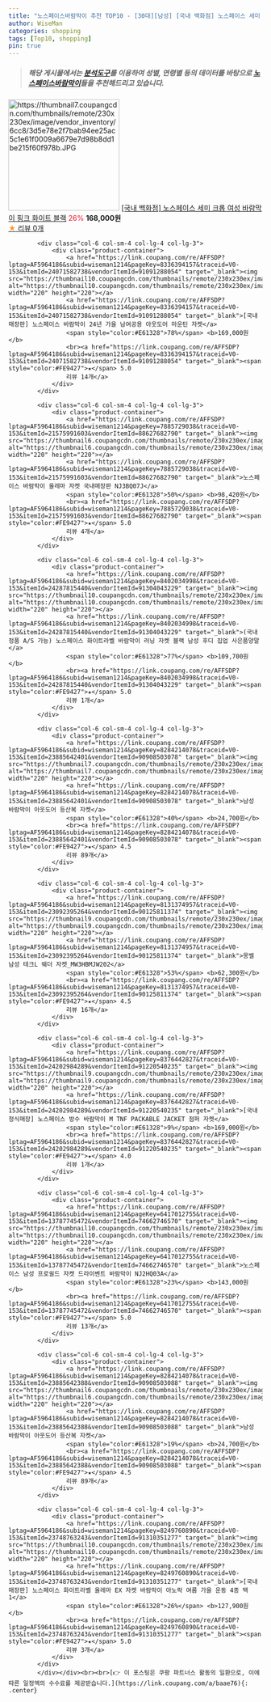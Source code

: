 ```yaml
---
title: "노스페이스바람막이 추천 TOP10 - [30대][남성] [국내 백화점] 노스페이스 세미 크롭 여성 바람막이 핑크 화이트 블랙"
author: WiseMan
categories: shopping
tags: [Top10, shopping]
pin: true
---
```


> ##### 해당 게시물에서는 [**분석도구**](https://itemscout.io/)를 이용하여 **성별**, **연령별** 등의 데이터를 바탕으로 [**노스페이스바람막이**](https://link.coupang.com/a/baae76)들을 추천해드리고 있습니다.
<div class="container"><div class="row">
            <div class="col-6 col-sm-4 col-lg-4 col-lg-3">
                <div class="product-container">
                    <a href="https://link.coupang.com/re/AFFSDP?lptag=AF5964186&subid=wiseman1214&pageKey=8397752592&traceid=V0-153&itemId=24273608005&vendorItemId=91290085377" target="_blank"><img src="https://thumbnail7.coupangcdn.com/thumbnails/remote/230x230ex/image/vendor_inventory/6cc8/3d5e78e2f7bab94ee25ac5c1e61f0009a6679e7d98b8dd1be215f60f978b.JPG" alt="https://thumbnail7.coupangcdn.com/thumbnails/remote/230x230ex/image/vendor_inventory/6cc8/3d5e78e2f7bab94ee25ac5c1e61f0009a6679e7d98b8dd1be215f60f978b.JPG" width="220" height="220"></a>
                    <a href="https://link.coupang.com/re/AFFSDP?lptag=AF5964186&subid=wiseman1214&pageKey=8397752592&traceid=V0-153&itemId=24273608005&vendorItemId=91290085377" target="_blank">[국내 백화점] 노스페이스 세미 크롭 여성 바람막이 핑크 화이트 블랙</a>
                    <span style="color:#E61328">26%</span> <b>168,000원</b>
                    <br><a href="https://link.coupang.com/re/AFFSDP?lptag=AF5964186&subid=wiseman1214&pageKey=8397752592&traceid=V0-153&itemId=24273608005&vendorItemId=91290085377" target="_blank"><span style="color:#FE9427">★</span> 
                    리뷰 0개</a>
                </div>
            </div>
            
            <div class="col-6 col-sm-4 col-lg-4 col-lg-3">
                <div class="product-container">
                    <a href="https://link.coupang.com/re/AFFSDP?lptag=AF5964186&subid=wiseman1214&pageKey=8336394157&traceid=V0-153&itemId=24071582738&vendorItemId=91091288054" target="_blank"><img src="https://thumbnail10.coupangcdn.com/thumbnails/remote/230x230ex/image/vendor_inventory/1e7e/7edbae69e429f9f35cc794d33f3884a13495676827b48b7cf24124df9355.jpg" alt="https://thumbnail10.coupangcdn.com/thumbnails/remote/230x230ex/image/vendor_inventory/1e7e/7edbae69e429f9f35cc794d33f3884a13495676827b48b7cf24124df9355.jpg" width="220" height="220"></a>
                    <a href="https://link.coupang.com/re/AFFSDP?lptag=AF5964186&subid=wiseman1214&pageKey=8336394157&traceid=V0-153&itemId=24071582738&vendorItemId=91091288054" target="_blank">[국내매장판] 노스페이스 바람막이 24년 가을 남여공용 아웃도어 마운틴 자켓</a>
                    <span style="color:#E61328">78%</span> <b>169,000원</b>
                    <br><a href="https://link.coupang.com/re/AFFSDP?lptag=AF5964186&subid=wiseman1214&pageKey=8336394157&traceid=V0-153&itemId=24071582738&vendorItemId=91091288054" target="_blank"><span style="color:#FE9427">★</span> 5.0
                    리뷰 14개</a>
                </div>
            </div>
            
            <div class="col-6 col-sm-4 col-lg-4 col-lg-3">
                <div class="product-container">
                    <a href="https://link.coupang.com/re/AFFSDP?lptag=AF5964186&subid=wiseman1214&pageKey=7885729038&traceid=V0-153&itemId=21575991603&vendorItemId=88627682790" target="_blank"><img src="https://thumbnail6.coupangcdn.com/thumbnails/remote/230x230ex/image/vendor_inventory/c6da/8b75e078560511b5bc02845abc56499ffc9595cb5900d75b507e56c4008e.jpg" alt="https://thumbnail6.coupangcdn.com/thumbnails/remote/230x230ex/image/vendor_inventory/c6da/8b75e078560511b5bc02845abc56499ffc9595cb5900d75b507e56c4008e.jpg" width="220" height="220"></a>
                    <a href="https://link.coupang.com/re/AFFSDP?lptag=AF5964186&subid=wiseman1214&pageKey=7885729038&traceid=V0-153&itemId=21575991603&vendorItemId=88627682790" target="_blank">노스페이스 바람막이 올레마 자켓 국내매장판 NJ3BQ07J</a>
                    <span style="color:#E61328">50%</span> <b>98,420원</b>
                    <br><a href="https://link.coupang.com/re/AFFSDP?lptag=AF5964186&subid=wiseman1214&pageKey=7885729038&traceid=V0-153&itemId=21575991603&vendorItemId=88627682790" target="_blank"><span style="color:#FE9427">★</span> 5.0
                    리뷰 4개</a>
                </div>
            </div>
            
            <div class="col-6 col-sm-4 col-lg-4 col-lg-3">
                <div class="product-container">
                    <a href="https://link.coupang.com/re/AFFSDP?lptag=AF5964186&subid=wiseman1214&pageKey=8402034998&traceid=V0-153&itemId=24287815440&vendorItemId=91304043229" target="_blank"><img src="https://thumbnail10.coupangcdn.com/thumbnails/remote/230x230ex/image/vendor_inventory/cfe8/88175f95585685304af75803dda1bbe7365ac2412602090259caeeedd41a.jpg" alt="https://thumbnail10.coupangcdn.com/thumbnails/remote/230x230ex/image/vendor_inventory/cfe8/88175f95585685304af75803dda1bbe7365ac2412602090259caeeedd41a.jpg" width="220" height="220"></a>
                    <a href="https://link.coupang.com/re/AFFSDP?lptag=AF5964186&subid=wiseman1214&pageKey=8402034998&traceid=V0-153&itemId=24287815440&vendorItemId=91304043229" target="_blank">(국내정품 A/S 가능) 노스페이스 화이트라벨 바람막이 러닝 자켓 블랙 남성 후디 집업 사은품양말</a>
                    <span style="color:#E61328">77%</span> <b>109,700원</b>
                    <br><a href="https://link.coupang.com/re/AFFSDP?lptag=AF5964186&subid=wiseman1214&pageKey=8402034998&traceid=V0-153&itemId=24287815440&vendorItemId=91304043229" target="_blank"><span style="color:#FE9427">★</span> 5.0
                    리뷰 1개</a>
                </div>
            </div>
            
            <div class="col-6 col-sm-4 col-lg-4 col-lg-3">
                <div class="product-container">
                    <a href="https://link.coupang.com/re/AFFSDP?lptag=AF5964186&subid=wiseman1214&pageKey=8284214078&traceid=V0-153&itemId=23885642401&vendorItemId=90908503078" target="_blank"><img src="https://thumbnail7.coupangcdn.com/thumbnails/remote/230x230ex/image/vendor_inventory/89ad/738a6c9255145dba5073dc143a2735f1782af7f0e1ba849efd4f815e3538.JPG" alt="https://thumbnail7.coupangcdn.com/thumbnails/remote/230x230ex/image/vendor_inventory/89ad/738a6c9255145dba5073dc143a2735f1782af7f0e1ba849efd4f815e3538.JPG" width="220" height="220"></a>
                    <a href="https://link.coupang.com/re/AFFSDP?lptag=AF5964186&subid=wiseman1214&pageKey=8284214078&traceid=V0-153&itemId=23885642401&vendorItemId=90908503078" target="_blank">남성 바람막이 아웃도어 등산복 자켓</a>
                    <span style="color:#E61328">40%</span> <b>24,700원</b>
                    <br><a href="https://link.coupang.com/re/AFFSDP?lptag=AF5964186&subid=wiseman1214&pageKey=8284214078&traceid=V0-153&itemId=23885642401&vendorItemId=90908503078" target="_blank"><span style="color:#FE9427">★</span> 4.5
                    리뷰 89개</a>
                </div>
            </div>
            
            <div class="col-6 col-sm-4 col-lg-4 col-lg-3">
                <div class="product-container">
                    <a href="https://link.coupang.com/re/AFFSDP?lptag=AF5964186&subid=wiseman1214&pageKey=8131374957&traceid=V0-153&itemId=23092395264&vendorItemId=90125811374" target="_blank"><img src="https://thumbnail9.coupangcdn.com/thumbnails/remote/230x230ex/image/vendor_inventory/4293/3924abff2698a88146700ebf6d038820100de206fc580c0aaed2c71674f4.jpg" alt="https://thumbnail9.coupangcdn.com/thumbnails/remote/230x230ex/image/vendor_inventory/4293/3924abff2698a88146700ebf6d038820100de206fc580c0aaed2c71674f4.jpg" width="220" height="220"></a>
                    <a href="https://link.coupang.com/re/AFFSDP?lptag=AF5964186&subid=wiseman1214&pageKey=8131374957&traceid=V0-153&itemId=23092395264&vendorItemId=90125811374" target="_blank">몽벨 남성 테크L 웨더 자켓_MW3HBMJW202</a>
                    <span style="color:#E61328">53%</span> <b>62,300원</b>
                    <br><a href="https://link.coupang.com/re/AFFSDP?lptag=AF5964186&subid=wiseman1214&pageKey=8131374957&traceid=V0-153&itemId=23092395264&vendorItemId=90125811374" target="_blank"><span style="color:#FE9427">★</span> 4.5
                    리뷰 16개</a>
                </div>
            </div>
            
            <div class="col-6 col-sm-4 col-lg-4 col-lg-3">
                <div class="product-container">
                    <a href="https://link.coupang.com/re/AFFSDP?lptag=AF5964186&subid=wiseman1214&pageKey=8376442827&traceid=V0-153&itemId=24202984289&vendorItemId=91220540235" target="_blank"><img src="https://thumbnail9.coupangcdn.com/thumbnails/remote/230x230ex/image/vendor_inventory/c67d/0f447a9b4ebd47944aedce943e2f19f5bbbe5bb85b57b336c603cd8175b4.jpg" alt="https://thumbnail9.coupangcdn.com/thumbnails/remote/230x230ex/image/vendor_inventory/c67d/0f447a9b4ebd47944aedce943e2f19f5bbbe5bb85b57b336c603cd8175b4.jpg" width="220" height="220"></a>
                    <a href="https://link.coupang.com/re/AFFSDP?lptag=AF5964186&subid=wiseman1214&pageKey=8376442827&traceid=V0-153&itemId=24202984289&vendorItemId=91220540235" target="_blank">[국내정식매장] 노스페이스 방수 바람막이 M TNF PACKABLE JACKET 점퍼 자켓</a>
                    <span style="color:#E61328">9%</span> <b>169,000원</b>
                    <br><a href="https://link.coupang.com/re/AFFSDP?lptag=AF5964186&subid=wiseman1214&pageKey=8376442827&traceid=V0-153&itemId=24202984289&vendorItemId=91220540235" target="_blank"><span style="color:#FE9427">★</span> 4.0
                    리뷰 1개</a>
                </div>
            </div>
            
            <div class="col-6 col-sm-4 col-lg-4 col-lg-3">
                <div class="product-container">
                    <a href="https://link.coupang.com/re/AFFSDP?lptag=AF5964186&subid=wiseman1214&pageKey=6417012755&traceid=V0-153&itemId=13787745472&vendorItemId=74662746570" target="_blank"><img src="https://thumbnail10.coupangcdn.com/thumbnails/remote/230x230ex/image/vendor_inventory/01be/07b1f047c76232f37ccdcd62b2cb962e74f3289118e540b719c7f65e3dcd.jpg" alt="https://thumbnail10.coupangcdn.com/thumbnails/remote/230x230ex/image/vendor_inventory/01be/07b1f047c76232f37ccdcd62b2cb962e74f3289118e540b719c7f65e3dcd.jpg" width="220" height="220"></a>
                    <a href="https://link.coupang.com/re/AFFSDP?lptag=AF5964186&subid=wiseman1214&pageKey=6417012755&traceid=V0-153&itemId=13787745472&vendorItemId=74662746570" target="_blank">노스페이스 남성 프로쉴드 자켓 드라이벤트 바람막이 NJ2HQ03A</a>
                    <span style="color:#E61328">23%</span> <b>143,000원</b>
                    <br><a href="https://link.coupang.com/re/AFFSDP?lptag=AF5964186&subid=wiseman1214&pageKey=6417012755&traceid=V0-153&itemId=13787745472&vendorItemId=74662746570" target="_blank"><span style="color:#FE9427">★</span> 5.0
                    리뷰 13개</a>
                </div>
            </div>
            
            <div class="col-6 col-sm-4 col-lg-4 col-lg-3">
                <div class="product-container">
                    <a href="https://link.coupang.com/re/AFFSDP?lptag=AF5964186&subid=wiseman1214&pageKey=8284214078&traceid=V0-153&itemId=23885642388&vendorItemId=90908503088" target="_blank"><img src="https://thumbnail6.coupangcdn.com/thumbnails/remote/230x230ex/image/vendor_inventory/ba17/a2e84545a45cedc3301d730b78312e3561a9c9dfef8b83e6ac76493498c6.JPG" alt="https://thumbnail6.coupangcdn.com/thumbnails/remote/230x230ex/image/vendor_inventory/ba17/a2e84545a45cedc3301d730b78312e3561a9c9dfef8b83e6ac76493498c6.JPG" width="220" height="220"></a>
                    <a href="https://link.coupang.com/re/AFFSDP?lptag=AF5964186&subid=wiseman1214&pageKey=8284214078&traceid=V0-153&itemId=23885642388&vendorItemId=90908503088" target="_blank">남성 바람막이 아웃도어 등산복 자켓</a>
                    <span style="color:#E61328">19%</span> <b>24,700원</b>
                    <br><a href="https://link.coupang.com/re/AFFSDP?lptag=AF5964186&subid=wiseman1214&pageKey=8284214078&traceid=V0-153&itemId=23885642388&vendorItemId=90908503088" target="_blank"><span style="color:#FE9427">★</span> 4.5
                    리뷰 89개</a>
                </div>
            </div>
            
            <div class="col-6 col-sm-4 col-lg-4 col-lg-3">
                <div class="product-container">
                    <a href="https://link.coupang.com/re/AFFSDP?lptag=AF5964186&subid=wiseman1214&pageKey=8249760890&traceid=V0-153&itemId=23748763243&vendorItemId=91310351277" target="_blank"><img src="https://thumbnail10.coupangcdn.com/thumbnails/remote/230x230ex/image/vendor_inventory/384c/153bd91badbae08af26e0e79bbfb0c19fd72af3c97e90ed0f9e558b0bde7.png" alt="https://thumbnail10.coupangcdn.com/thumbnails/remote/230x230ex/image/vendor_inventory/384c/153bd91badbae08af26e0e79bbfb0c19fd72af3c97e90ed0f9e558b0bde7.png" width="220" height="220"></a>
                    <a href="https://link.coupang.com/re/AFFSDP?lptag=AF5964186&subid=wiseman1214&pageKey=8249760890&traceid=V0-153&itemId=23748763243&vendorItemId=91310351277" target="_blank">[국내매장판] 노스페이스 화이트라벨 올레마 EX 자켓 바람막이 아노락 여름 가을 운동 4종 택1</a>
                    <span style="color:#E61328">26%</span> <b>127,900원</b>
                    <br><a href="https://link.coupang.com/re/AFFSDP?lptag=AF5964186&subid=wiseman1214&pageKey=8249760890&traceid=V0-153&itemId=23748763243&vendorItemId=91310351277" target="_blank"><span style="color:#FE9427">★</span> 5.0
                    리뷰 3개</a>
                </div>
            </div>
            </div></div><br><br>[👉 이 포스팅은 쿠팡 파트너스 활동의 일환으로, 이에 따른 일정액의 수수료를 제공받습니다.](https://link.coupang.com/a/baae76){: .center}